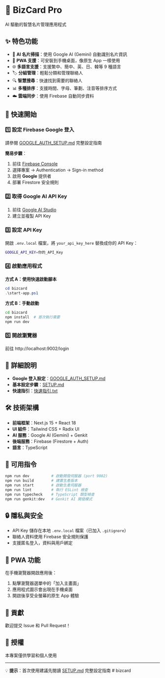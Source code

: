 # 📇 BizCard Pro

AI 驅動的智慧名片管理應用程式

## ✨ 特色功能

- 🤖 **AI 名片掃描**：使用 Google AI (Gemini) 自動識別名片資訊
- 📱 **PWA 支援**：可安裝到手機桌面，像原生 App 一樣使用
- 🌐 **多語言支援**：支援繁中、簡中、英、日、韓等 9 種語言
- 🏷️ **分組管理**：輕鬆分類和管理聯絡人
- 🔍 **智慧搜尋**：快速找到需要的聯絡人
- 📊 **多種排序**：支援時間、字母、筆劃、注音等排序方式
- ☁️ **雲端同步**：使用 Firebase 自動同步資料

## 🚀 快速開始

### 1️⃣ 設定 Firebase Google 登入
請參閱 [GOOGLE_AUTH_SETUP.md](./GOOGLE_AUTH_SETUP.md) 完整設定指南

**簡易步驟**：
1. 前往 [Firebase Console](https://console.firebase.google.com/)
2. 選擇專案 → Authentication → Sign-in method
3. 啟用 **Google** 提供者
4. 部署 Firestore 安全規則

### 2️⃣ 取得 Google AI API Key
1. 前往 [Google AI Studio](https://aistudio.google.com/app/apikey)
2. 建立並複製 API Key

### 3️⃣ 設定 API Key
開啟 `.env.local` 檔案，將 `your_api_key_here` 替換成你的 API Key：
```bash
GOOGLE_API_KEY=你的_API_Key
```

### 4️⃣ 啟動應用程式

**方式 A：使用快速啟動腳本**
```powershell
cd bizcard
.\start-app.ps1
```

**方式 B：手動啟動**
```bash
cd bizcard
npm install  # 首次執行需要
npm run dev
```

### 5️⃣ 開啟瀏覽器
前往 http://localhost:9002/login

## 📖 詳細說明
- **Google 登入設定**：[GOOGLE_AUTH_SETUP.md](./GOOGLE_AUTH_SETUP.md)
- **基本設定步驟**：[SETUP.md](./SETUP.md)
- **快速指引**：[快速指引.txt](./快速指引.txt)

## 🛠️ 技術架構

- **前端框架**：Next.js 15 + React 18
- **UI 組件**：Tailwind CSS + Radix UI
- **AI 服務**：Google AI (Gemini) + Genkit
- **後端服務**：Firebase (Firestore + Auth)
- **語言**：TypeScript

## 📝 可用指令

```bash
npm run dev          # 啟動開發伺服器 (port 9002)
npm run build        # 建置生產版本
npm run start        # 啟動生產伺服器
npm run lint         # 執行 ESLint 檢查
npm run typecheck    # TypeScript 類型檢查
npm run genkit:dev   # Genkit AI 開發模式
```

## 🔒 隱私與安全

- API Key 儲存在本地 `.env.local` 檔案（已加入 `.gitignore`）
- 聯絡人資料使用 Firebase 安全規則保護
- 支援匿名登入，資料與用戶綁定

## 📱 PWA 功能

在手機瀏覽器開啟應用後：
1. 點擊瀏覽器選單中的「加入主畫面」
2. 應用程式圖示會出現在手機桌面
3. 開啟後享受全螢幕的原生 App 體驗

## 🤝 貢獻

歡迎提交 Issue 和 Pull Request！

## 📄 授權

本專案僅供學習和個人使用

---

💡 **提示**：首次使用建議先閱讀 [SETUP.md](./SETUP.md) 完整設定指南
#   b i z c a r d  
 
